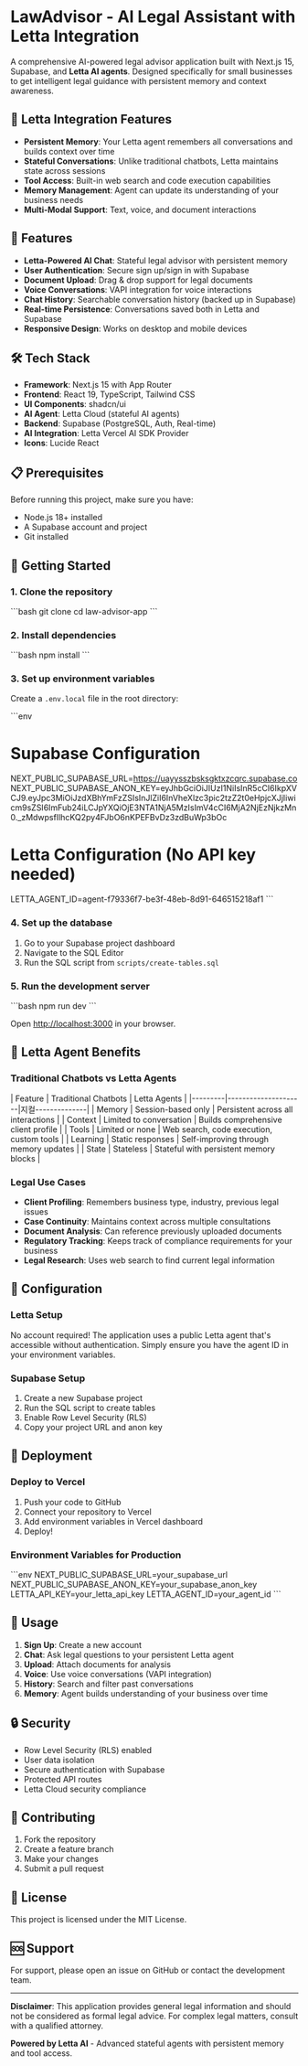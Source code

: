 # LawAdvisor - AI Legal Assistant with Letta Integration

A comprehensive AI-powered legal advisor application built with Next.js 15, Supabase, and **Letta AI agents**. Designed specifically for small businesses to get intelligent legal guidance with persistent memory and context awareness.

## 🧠 Letta Integration Features

- **Persistent Memory**: Your Letta agent remembers all conversations and builds context over time
- **Stateful Conversations**: Unlike traditional chatbots, Letta maintains state across sessions
- **Tool Access**: Built-in web search and code execution capabilities
- **Memory Management**: Agent can update its understanding of your business needs
- **Multi-Modal Support**: Text, voice, and document interactions

## 🚀 Features

- **Letta-Powered AI Chat**: Stateful legal advisor with persistent memory
- **User Authentication**: Secure sign up/sign in with Supabase
- **Document Upload**: Drag & drop support for legal documents
- **Voice Conversations**: VAPI integration for voice interactions
- **Chat History**: Searchable conversation history (backed up in Supabase)
- **Real-time Persistence**: Conversations saved both in Letta and Supabase
- **Responsive Design**: Works on desktop and mobile devices

## 🛠️ Tech Stack

- **Framework**: Next.js 15 with App Router
- **Frontend**: React 19, TypeScript, Tailwind CSS
- **UI Components**: shadcn/ui
- **AI Agent**: Letta Cloud (stateful AI agents)
- **Backend**: Supabase (PostgreSQL, Auth, Real-time)
- **AI Integration**: Letta Vercel AI SDK Provider
- **Icons**: Lucide React

## 📋 Prerequisites

Before running this project, make sure you have:

- Node.js 18+ installed
- A Supabase account and project
- Git installed

## 🚀 Getting Started

### 1. Clone the repository
\`\`\`bash
git clone <your-repo-url>
cd law-advisor-app
\`\`\`

### 2. Install dependencies
\`\`\`bash
npm install
\`\`\`

### 3. Set up environment variables
Create a `.env.local` file in the root directory:

\`\`\`env
# Supabase Configuration
NEXT_PUBLIC_SUPABASE_URL=https://uayysszbsksgktxzcqrc.supabase.co
NEXT_PUBLIC_SUPABASE_ANON_KEY=eyJhbGciOiJIUzI1NiIsInR5cCI6IkpXVCJ9.eyJpc3MiOiJzdXBhYmFzZSIsInJlZiI6InVheXlzc3pic2tzZ2t0eHpjcXJjIiwicm9sZSI6ImFub24iLCJpYXQiOjE3NTA1NjA5MzIsImV4cCI6MjA2NjEzNjkzMn0._zMdwpsfIlhcKQ2py4FJbO6nKPEFBvDz3zdBuWp3bOc

# Letta Configuration (No API key needed)
LETTA_AGENT_ID=agent-f79336f7-be3f-48eb-8d91-646515218af1
\`\`\`

### 4. Set up the database
1. Go to your Supabase project dashboard
2. Navigate to the SQL Editor
3. Run the SQL script from `scripts/create-tables.sql`

### 5. Run the development server
\`\`\`bash
npm run dev
\`\`\`

Open [http://localhost:3000](http://localhost:3000) in your browser.

## 🧠 Letta Agent Benefits

### Traditional Chatbots vs Letta Agents

| Feature | Traditional Chatbots | Letta Agents |
|---------|---------------------|지컬--------------|
| Memory | Session-based only | Persistent across all interactions |
| Context | Limited to conversation | Builds comprehensive client profile |
| Tools | Limited or none | Web search, code execution, custom tools |
| Learning | Static responses | Self-improving through memory updates |
| State | Stateless | Stateful with persistent memory blocks |

### Legal Use Cases

- **Client Profiling**: Remembers business type, industry, previous legal issues
- **Case Continuity**: Maintains context across multiple consultations
- **Document Analysis**: Can reference previously uploaded documents
- **Regulatory Tracking**: Keeps track of compliance requirements for your business
- **Legal Research**: Uses web search to find current legal information

## 🔧 Configuration

### Letta Setup
No account required! The application uses a public Letta agent that's accessible without authentication. Simply ensure you have the agent ID in your environment variables.

### Supabase Setup
1. Create a new Supabase project
2. Run the SQL script to create tables
3. Enable Row Level Security (RLS)
4. Copy your project URL and anon key

## 🚀 Deployment

### Deploy to Vercel
1. Push your code to GitHub
2. Connect your repository to Vercel
3. Add environment variables in Vercel dashboard
4. Deploy!

### Environment Variables for Production
\`\`\`env
NEXT_PUBLIC_SUPABASE_URL=your_supabase_url
NEXT_PUBLIC_SUPABASE_ANON_KEY=your_supabase_anon_key
LETTA_API_KEY=your_letta_api_key
LETTA_AGENT_ID=your_agent_id
\`\`\`

## 📝 Usage

1. **Sign Up**: Create a new account
2. **Chat**: Ask legal questions to your persistent Letta agent
3. **Upload**: Attach documents for analysis
4. **Voice**: Use voice conversations (VAPI integration)
5. **History**: Search and filter past conversations
6. **Memory**: Agent builds understanding of your business over time

## 🔒 Security

- Row Level Security (RLS) enabled
- User data isolation
- Secure authentication with Supabase
- Protected API routes
- Letta Cloud security compliance

## 🤝 Contributing

1. Fork the repository
2. Create a feature branch
3. Make your changes
4. Submit a pull request

## 📄 License

This project is licensed under the MIT License.

## 🆘 Support

For support, please open an issue on GitHub or contact the development team.

---

**Disclaimer**: This application provides general legal information and should not be considered as formal legal advice. For complex legal matters, consult with a qualified attorney.

**Powered by Letta AI** - Advanced stateful agents with persistent memory and tool access.
